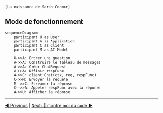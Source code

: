 `[La naissance de Sarah Connor]`
## Mode de fonctionnement

```mermaid
sequenceDiagram
    participant U as User
    participant A as Application
    participant C as Client
    participant M as AI Model

    U->>A: Entrer une question
    A->>A: Construire le tableau de messages
    A->>A: Créer ChatRequest
    A->>A: Définir respFunc
    A->>C: client.Chat(ctx, req, respFunc)
    C->>M: Envoyer la requête
    M-->>C: Streamer la réponse
    C-->>A: Appeler respFunc avec la réponse
    A->>U: Afficher la réponse
```
___
[◀️ Previous](./02-request.md#principe-de-la-requête) | [Next: 👀 montre moi du code ▶️](./main.go#L15)


